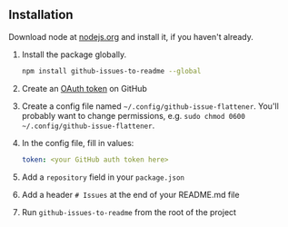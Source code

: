 ## Installation

Download node at [nodejs.org](http://nodejs.org) and install it, if you haven't already.

1. Install the package globally.
    ```sh
    npm install github-issues-to-readme --global
    ```

1. Create an [OAuth token](https://help.github.com/articles/creating-an-access-token-for-command-line-use/) on GitHub
1. Create a config file named `~/.config/github-issue-flattener`. You'll probably want to change permissions, e.g. `sudo chmod 0600 ~/.config/github-issue-flattener`.
1. In the config file, fill in values:
    ```yaml
    token: <your GitHub auth token here>
    ```
1. Add a `repository` field in your `package.json`
1. Add a header `# Issues` at the end of your README.md file
1. Run `github-issues-to-readme` from the root of the project

